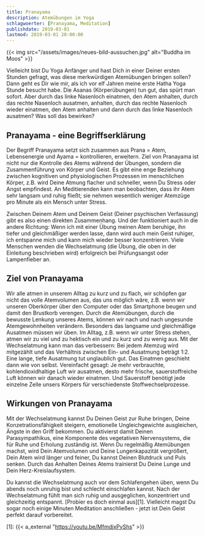 ```yaml
---
title: Pranayama
description: Atemübungen im Yoga
schlagwoerter: [Pranayama, Meditation]
publishdate: 2019-03-01
lastmod: 2019-03-01 20:00:00
---
```


{{< img src="/assets/images/neues-bild-aussuchen.jpg" alt="Buddha im Moos" >}}

Vielleicht bist Du Yoga Anfänger und hast Dich in einer Deiner ersten Stunden gefragt, was diese merkwürdigen Atemübungen bringen sollen? Dann geht es Dir wie mir, als ich vor elf Jahren meine erste Hatha Yoga Stunde besucht habe. Die Asanas (Körperübungen) tun gut, das spürt man sofort. Aber durch das linke Nasenloch einatmen, den Atem anhalten, durch das rechte Nasenloch ausatmen, anhalten, durch das rechte Nasenloch wieder einatmen, den Atem anhalten und dann durch das linke Nasenloch ausatmen? Was soll das bewirken? 


## Pranayama - eine Begriffserklärung

Der Begriff Pranayama setzt sich zusammen aus Prana = Atem, Lebensenergie und Ayama = kontrollieren, erweitern. Ziel von Pranayama ist nicht nur die Kontrolle des Atems während der Übungen, sondern die Zusammenführung von Körper und Geist. Es gibt eine enge Beziehung zwischen kognitiven und physiologischen Prozessen im menschlichen Körper, z.B. wird Deine Atmung flacher und schneller, wenn Du Stress oder Angst empfindest. An Meditierenden kann man beobachten, dass ihr Atem sehr langsam und ruhig fließt; sie nehmen wesentlich weniger Atemzüge pro Minute als ein Mensch unter Stress. 

Zwischen Deinem Atem und Deinem Geist (Deiner psychischen Verfassung) gibt es also einen direkten Zusammenhang. Und der funktioniert auch in die andere Richtung: Wenn ich mit einer Übung meinen Atem beruhige, ihn tiefer und gleichmäßiger werden lasse, dann wird auch mein Geist ruhiger, ich entspanne mich und kann mich wieder besser konzentrieren. Viele Menschen wenden die Wechselatmung (die Übung, die oben in der Einleitung beschrieben wird) erfolgreich bei Prüfungsangst oder Lampenfieber an.


## Ziel von Pranayama

Wir alle atmen in unserem Alltag zu kurz und zu flach, wir schöpfen gar nicht das volle Atemvolumen aus, das uns möglich wäre, z.B. wenn wir unseren Oberkörper über den Computer oder das Smartphone beugen und damit den Brustkorb verengen. Durch die Atemübungen, durch die bewusste Lenkung unseres Atems, können wir nach und nach ungesunde Atemgewohnheiten verändern. Besonders das langsame und gleichmäßige Ausatmen müssen wir üben. Im Alltag, z.B. wenn wir unter Stress stehen, atmen wir zu viel und zu hektisch ein und zu kurz und zu wenig aus. Mit der Wechselatmung kann man das verbessern: Bei jedem Atemzug wird mitgezählt  und das Verhältnis zwischen Ein- und Ausatmung beträgt 1:2. Eine lange, tiefe Ausatmung tut unglaublich gut. Das Einatmen geschieht dann wie von selbst. Vereinfacht gesagt: Je mehr verbrauchte, kohlendioxidhaltige Luft wir ausatmen, desto mehr frische, sauerstoffreiche Luft können wir danach wieder einatmen. Und Sauerstoff benötigt jede einzelne Zelle unsers Körpers für verschiedenste Stoffwechselprozesse. 


## Wirkungen von Pranayama

Mit der Wechselatmung kannst Du Deinen Geist zur Ruhe bringen, Deine Konzetrationsfähigkeit steigern, emotionelle Ungleichgewichte ausgleichen, Ängste in den Griff bekommen. Du aktivierst damit Deinen Parasympathikus, eine Komponente des vegetativen Nervensystems, die für Ruhe und Erholung zuständig ist. Wenn Du regelmäßig Atemübungen machst, wird Dein Atemvolumen und Deine Lungenkapazität vergrößert, Dein Atem wird länger und feiner, Du kannst Deinen Blutdruck und Puls senken. Durch das Anhalten Deines Atems trainierst Du Deine Lunge und Dein Herz-Kreislaufsystem. 

Du kannst die Wechselatmung auch vor dem Schlafengehen üben, wenn Du abends noch unruhig bist und schlecht einschlafen kannst. Nach der Wechselatmung fühlt man sich ruhig und ausgeglichen, konzentriert und gleichzeitig entspannt. [Probier es doch einmal aus][1]. Vielleicht magst Du sogar noch einige Minuten Meditation anschließen - jetzt ist Dein Geist perfekt darauf vorbereitet. 


[1]: {{< a_external "https://youtu.be/MfmdjxPyShs" >}}